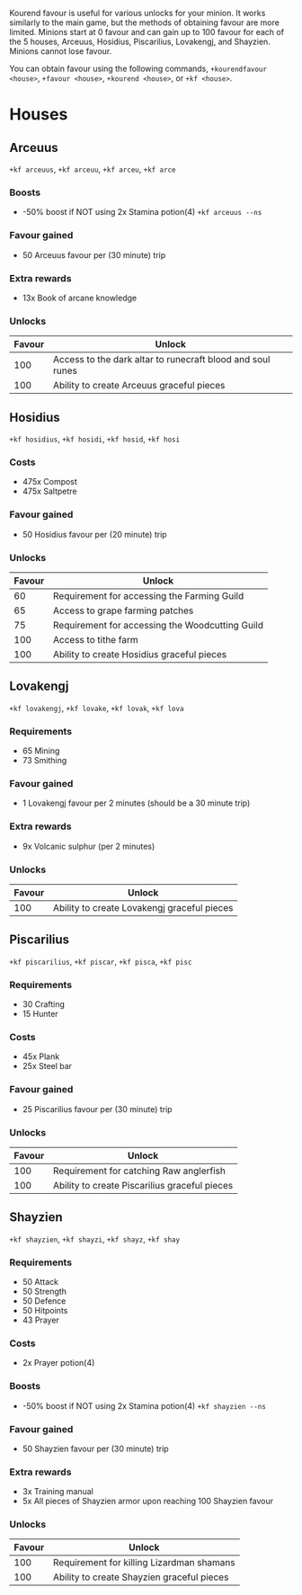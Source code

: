 Kourend favour is useful for various unlocks for your minion.  It works similarly to the main game, but the methods of obtaining favour are more limited.  Minions start at 0 favour and can gain up to 100 favour for each of the 5 houses, Arceuus, Hosidius, Piscarilius, Lovakengj, and Shayzien.  Minions cannot lose favour.

You can obtain favour using the following commands, `+kourendfavour <house>`, `+favour <house>`, `+kourend <house>`, or `+kf <house>`.

# **Houses**

## **Arceuus**

`+kf arceuus`, `+kf arceuu`, `+kf arceu`, `+kf arce`

### Boosts

* -50% boost if NOT using 2x Stamina potion(4) `+kf arceuus --ns`

### Favour gained

* 50 Arceuus favour per (30 minute) trip

### Extra rewards

* 13x Book of arcane knowledge
  
### Unlocks

| Favour | Unlock |
| ------ | ------ |
|   100  | Access to the dark altar to runecraft blood and soul runes |
|   100  | Ability to create Arceuus graceful pieces |
  
## **Hosidius**

`+kf hosidius`, `+kf hosidi`, `+kf hosid`, `+kf hosi`

### Costs

* 475x Compost
* 475x Saltpetre

### Favour gained

* 50 Hosidius favour per (20 minute) trip

### Unlocks

| Favour | Unlock |
| ------ | ------ |
|   60   | Requirement for accessing the Farming Guild |
|   65   | Access to grape farming patches |
|   75   | Requirement for accessing the Woodcutting Guild |
|   100  | Access to tithe farm |
|   100  | Ability to create Hosidius graceful pieces |

## **Lovakengj**

`+kf lovakengj`, `+kf lovake`, `+kf lovak`, `+kf lova`

### Requirements

* 65 Mining
* 73 Smithing

### Favour gained

* 1 Lovakengj favour per 2 minutes (should be a 30 minute trip)

### Extra rewards

* 9x Volcanic sulphur (per 2 minutes)

### Unlocks

| Favour | Unlock |
| ------ | ------ |
|   100  | Ability to create Lovakengj graceful pieces |

## **Piscarilius**

`+kf piscarilius`, `+kf piscar`, `+kf pisca`, `+kf pisc`

### Requirements

* 30 Crafting
* 15 Hunter

### Costs

* 45x Plank
* 25x Steel bar

### Favour gained

* 25 Piscarilius favour per (30 minute) trip

### Unlocks

| Favour | Unlock |
| ------ | ------ |
|   100  | Requirement for catching Raw anglerfish |
|   100  | Ability to create Piscarilius graceful pieces |

## **Shayzien**

`+kf shayzien`, `+kf shayzi`, `+kf shayz`, `+kf shay`

### Requirements

* 50 Attack
* 50 Strength
* 50 Defence
* 50 Hitpoints
* 43 Prayer

### Costs

* 2x Prayer potion(4)

### Boosts

* -50% boost if NOT using 2x Stamina potion(4) `+kf shayzien --ns`

### Favour gained

* 50 Shayzien favour per (30 minute) trip

### Extra rewards

* 3x Training manual
* 5x All pieces of Shayzien armor upon reaching 100 Shayzien favour

### Unlocks

| Favour | Unlock |
| ------ | ------ |
|   100  | Requirement for killing Lizardman shamans |
|   100  | Ability to create Shayzien graceful pieces |
